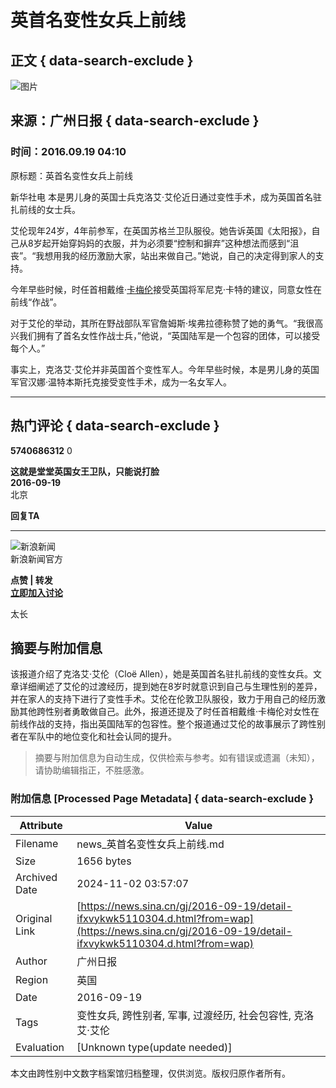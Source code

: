 # 英首名变性女兵上前线

## 正文 { data-search-exclude }


![图片](https://n.sinaimg.cn/sinakd10200/360/w180h180/20230526/9235-5b764839635f7db7af4282f685456ea8.jpg)

## 来源：广州日报 { data-search-exclude }

### 时间：2016.09.19 04:10

原标题：英首名变性女兵上前线

新华社电 本是男儿身的英国士兵克洛艾·艾伦近日通过变性手术，成为英国首名驻扎前线的女士兵。

艾伦现年24岁，4年前参军，在英国苏格兰卫队服役。她告诉英国《太阳报》，自己从8岁起开始穿妈妈的衣服，并为必须要“控制和摒弃”这种想法而感到“沮丧”。“我想用我的经历激励大家，站出来做自己。”她说，自己的决定得到家人的支持。

今年早些时候，时任首相戴维·[卡梅伦](https://news.sina.cn/news_zt/keyword.d.html?vt=4&k=%E5%8D%A1%E6%A2%85%E4%BC%A6)接受英国将军尼克·卡特的建议，同意女性在前线“作战”。

对于艾伦的举动，其所在野战部队军官詹姆斯·埃弗拉德称赞了她的勇气。“我很高兴我们拥有了首名女性作战士兵，”他说，“英国陆军是一个包容的团体，可以接受每个人。”

事实上，克洛艾·艾伦并非英国首个变性军人。今年早些时候，本是男儿身的英国军官汉娜·温特本斯托克接受变性手术，成为一名女军人。

---

## 热门评论 { data-search-exclude }

**5740686312** 0

**这就是堂堂英国女王卫队，只能说打脸**  
**2016-09-19**  
北京

**回复TA**

---

![新浪新闻](https://n.sinaimg.cn/default/80905340/20200331/sinalogo.png)  
新浪新闻官方

**点赞 | 转发**  
**[立即加入讨论](javascript:void(0))** 

太长

## 摘要与附加信息

<!-- tcd_abstract -->
该报道介绍了克洛艾·艾伦（Cloë Allen），她是英国首名驻扎前线的变性女兵。文章详细阐述了艾伦的过渡经历，提到她在8岁时就意识到自己与生理性别的差异，并在家人的支持下进行了变性手术。艾伦在伦敦卫队服役，致力于用自己的经历激励其他跨性别者勇敢做自己。此外，报道还提及了时任首相戴维·卡梅伦对女性在前线作战的支持，指出英国陆军的包容性。整个报道通过艾伦的故事展示了跨性别者在军队中的地位变化和社会认同的提升。
<!-- tcd_abstract_end -->

> 摘要与附加信息为自动生成，仅供检索与参考。如有错误或遗漏（未知），请协助编辑指正，不胜感激。

### 附加信息 [Processed Page Metadata] { data-search-exclude }

| Attribute       | Value                                  |
|-----------------|----------------------------------------|
| Filename        | news_英首名变性女兵上前线.md                             |
| Size            | 1656 bytes                           |
| Archived Date   | 2024-11-02 03:57:07                             |
| Original Link   | [https://news.sina.cn/gj/2016-09-19/detail-ifxvykwk5110304.d.html?from=wap](https://news.sina.cn/gj/2016-09-19/detail-ifxvykwk5110304.d.html?from=wap)                       |
| Author          | 广州日报                               |
| Region          | 英国                               |
| Date            | 2016-09-19                                 |
| Tags            | 变性女兵, 跨性别者, 军事, 过渡经历, 社会包容性, 克洛艾·艾伦                                 |
| Evaluation            | [Unknown type(update needed)]                                 |
<!-- tcd_table_end -->

本文由跨性别中文数字档案馆归档整理，仅供浏览。版权归原作者所有。
